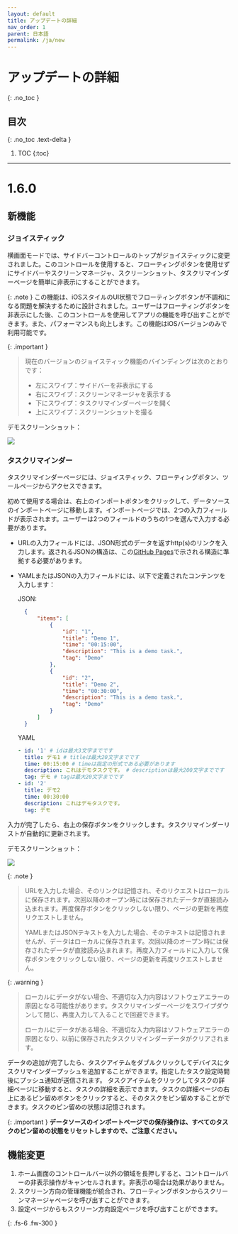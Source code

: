 ```yaml
---
layout: default
title: アップデートの詳細
nav_order: 1
parent: 日本語
permalink: /ja/new
---
```


# アップデートの詳細
{: .no_toc }

## 目次
{: .no_toc .text-delta }

1. TOC
{:toc}

---

# 1.6.0

## 新機能

### ジョイスティック

横画面モードでは、サイドバーコントロールのトップがジョイスティックに変更されました。このコントロールを使用すると、フローティングボタンを使用せずにサイドバーやスクリーンマネージャ、スクリーンショット、タスクリマインダーページを簡単に非表示にすることができます。

{: .note }
この機能は、iOSスタイルのUI状態でフローティングボタンが不調和になる問題を解決するために設計されました。ユーザーはフローティングボタンを非表示にした後、このコントロールを使用してアプリの機能を呼び出すことができます。また、パフォーマンスも向上します。この機能はiOSバージョンのみで利用可能です。

{: .important }
> 現在のバージョンのジョイスティック機能のバインディングは次のとおりです：
>   - 左にスワイプ：サイドバーを非表示にする
>   - 右にスワイプ：スクリーンマネージャを表示する
>   - 下にスワイプ：タスクリマインダーページを開く
>   - 上にスワイプ：スクリーンショットを撮る

デモスクリーンショット：

![](../../docs/assets/images/joystick.gif)

### タスクリマインダー

タスクリマインダーページには、ジョイスティック、フローティングボタン、ツールページからアクセスできます。

初めて使用する場合は、右上のインポートボタンをクリックして、データソースのインポートページに移動します。インポートページでは、2つの入力フィールドが表示されます。ユーザーは2つのフィールドのうちの1つを選んで入力する必要があります。

- URLの入力フィールドには、JSON形式のデータを返すhttp(s)のリンクを入力します。返されるJSONの構造は、この[GitHub Pages](https://conntower.github.io/data/json/CT_tasks.json)で示される構造に準拠する必要があります。
- YAMLまたはJSONの入力フィールドには、以下で定義されたコンテンツを入力します：

  JSON:
  ```json
    {
        "items": [
            {
                "id": "1",
                "title": "Demo 1",
                "time": "00:15:00",
                "description": "This is a demo task.",
                "tag": "Demo"
            },
            {
                "id": "2",
                "title": "Demo 2",
                "time": "00:30:00",
                "description": "This is a demo task.",
                "tag": "Demo"
            }
        ]
    }
  ```

  YAML
  ```yaml
  - id: '1' # idは最大3文字までです
    title: デモ1 # titleは最大20文字までです
    time: 00:15:00 # timeは指定の形式である必要があります
    description: これはデモタスクです。 # descriptionは最大200文字までです
    tag: デモ # tagは最大20文字までです
  - id: '2'
    title: デモ2
    time: 00:30:00
    description: これはデモタスクです。
    tag: デモ
  ```

入力が完了したら、右上の保存ボタンをクリックします。タスクリマインダーリストが自動的に更新されます。

デモスクリーンショット：

![](../../docs/assets/images/reminder.gif)

{: .note }
> URLを入力した場合、そのリンクは記憶され、そのリクエストはローカルに保存されます。次回以降のオープン時には保存されたデータが直接読み込まれます。再度保存ボタンをクリックしない限り、ページの更新を再度リクエストしません。
>
> YAMLまたはJSONテキストを入力した場合、そのテキストは記憶されませんが、データはローカルに保存されます。次回以降のオープン時には保存されたデータが直接読み込まれます。再度入力フィールドに入力して保存ボタンをクリックしない限り、ページの更新を再度リクエストしません。

{: .warning }
> ローカルにデータがない場合、不適切な入力内容はソフトウェアエラーの原因となる可能性があります。タスクリマインダーページをスワイプダウンして閉じ、再度入力して入ることで回避できます。
>
> ローカルにデータがある場合、不適切な入力内容はソフトウェアエラーの原因となり、以前に保存されたタスクリマインダーデータがクリアされます。

データの追加が完了したら、タスクアイテムをダブルクリックしてデバイスにタスクリマインダープッシュを追加することができます。指定したタスク設定時間後にプッシュ通知が送信されます。
タスクアイテムをクリックしてタスクの詳細ページに移動すると、タスクの詳細を表示できます。タスクの詳細ページの右上にあるピン留めボタンをクリックすると、そのタスクをピン留めすることができます。タスクのピン留めの状態は記憶されます。

{: .important }
**データソースのインポートページでの保存操作は、すべてのタスクのピン留めの状態をリセットしますので、ご注意ください。**

## 機能変更

1. ホーム画面のコントロールバー以外の領域を長押しすると、コントロールバーの非表示操作がキャンセルされます。非表示の場合は効果がありません。
2. スクリーン方向の管理機能が統合され、フローティングボタンからスクリーンマネージャページを呼び出すことができます。
3. 設定ページからもスクリーン方向設定ページを呼び出すことができます。

{: .fs-6 .fw-300 }
